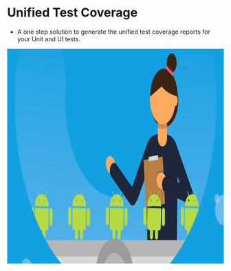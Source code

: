 # Unified Test Coverage
- A one step solution to generate the unified test coverage reports for your Unit and UI tests. 

<img src="static/a.png" height = "500" width="900">
